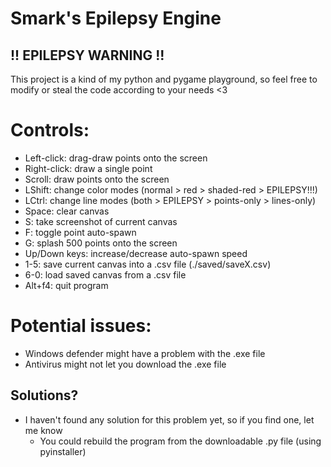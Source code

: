 # Smark's Epilepsy Engine

## !! EPILEPSY WARNING !!

This project is a kind of my python and pygame playground, so feel free to modify or steal the code according to your needs <3

# Controls:
- Left-click: drag-draw points onto the screen
- Right-click: draw a single point
- Scroll: draw points onto the screen
- LShift: change color modes (normal > red > shaded-red > EPILEPSY!!!)
- LCtrl: change line modes (both > EPILEPSY > points-only > lines-only)
- Space: clear canvas
- S: take screenshot of current canvas
- F: toggle point auto-spawn
- G: splash 500 points onto the screen
- Up/Down keys: increase/decrease auto-spawn speed
- 1-5: save current canvas into a .csv file (./saved/saveX.csv)
- 6-0: load saved canvas from a .csv file
- Alt+f4: quit program

# Potential issues:
- Windows defender might have a problem with the .exe file
- Antivirus might not let you download the .exe file

## Solutions?
- I haven't found any solution for this problem yet, so if you find one, let me know
  - You could rebuild the program from the downloadable .py file (using pyinstaller)
